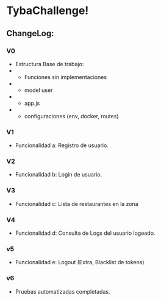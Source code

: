 # TybaChallenge!

## ChangeLog:

### V0

- Estructura Base de trabajo:
- - Funciones sin implementaciones
- - model user
- - app.js
- - configuraciones (env, docker, routes)

### V1

- Funcionalidad a: Registro de usuario.

### V2

- Funcionalidad b: Login de usuario.

### V3

- Funcionalidad c: Lista de restaurantes en la zona

### V4

- Funcionalidad d: Consulta de Logs del usuario logeado.

### v5

- Funcionalidad e: Logout (Extra, Blacklist de tokens)

### v6

- Pruebas automatizadas completadas.
